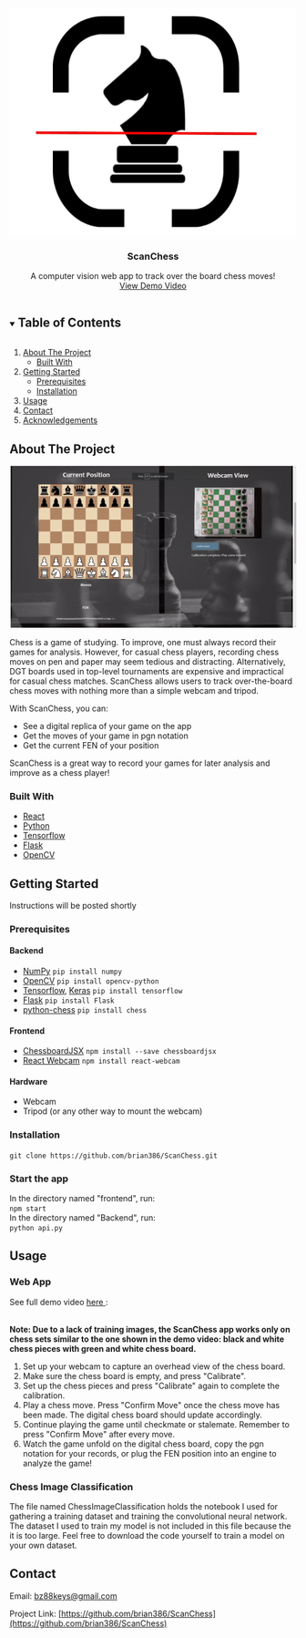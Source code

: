 
<!--
*** Thanks for checking out the Best-README-Template. If you have a suggestion
*** that would make this better, please fork the repo and create a pull request
*** or simply open an issue with the tag "enhancement".
*** Thanks again! Now go create something AMAZING! :D
***
***
***
*** To avoid retyping too much info. Do a search and replace for the following:
*** github_username, repo_name, twitter_handle, email, project_title, project_description
-->



<!-- PROJECT SHIELDS -->
<!--
*** I'm using markdown "reference style" links for readability.
*** Reference links are enclosed in brackets [ ] instead of parentheses ( ).
*** See the bottom of this document for the declaration of the reference variables
*** for contributors-url, forks-url, etc. This is an optional, concise syntax you may use.
*** https://www.markdownguide.org/basic-syntax/#reference-style-links
-->

<!-- PROJECT LOGO -->
<br />
<p align="center">
  <a href="https://github.com/github_username/repo_name">
    <img src="./ImagesForReadme/ScanChessLogo.jpg" alt="Logo" height="400">
  </a>

  <h3 align="center">ScanChess</h3>

  <p align="center">
    A computer vision web app to track over the board chess moves!
    <br />
    <a href="https://youtu.be/p5uTulzoaV4">View Demo Video</a>
  </p>
</p>



<!-- TABLE OF CONTENTS -->
<details open="open">
  <summary><h2 style="display: inline-block">Table of Contents</h2></summary>
  <ol>
    <li>
      <a href="#about-the-project">About The Project</a>
      <ul>
        <li><a href="#built-with">Built With</a></li>
      </ul>
    </li>
    <li>
      <a href="#getting-started">Getting Started</a>
      <ul>
        <li><a href="#prerequisites">Prerequisites</a></li>
        <li><a href="#installation">Installation</a></li>
      </ul>
    </li>
    <li><a href="#usage">Usage</a></li>
    <li><a href="#contact">Contact</a></li>
    <li><a href="#acknowledgements">Acknowledgements</a></li>
  </ol>
</details>



<!-- ABOUT THE PROJECT -->
## About The Project

<img src="./ImagesForReadme/chessVisionDemo.gif" width="900" />
                                                                        
Chess is a game of studying. To improve, one must always record their games for analysis. However, for casual chess players, recording chess moves on pen and paper may seem tedious and distracting. Alternatively, DGT boards used in top-level tournaments are expensive and impractical for casual chess matches. ScanChess allows users to track over-the-board chess moves with nothing more than a simple webcam and tripod.

With ScanChess, you can:

-  See a digital replica of your game on the app
-  Get the moves of your game in pgn notation
-  Get the current FEN of your position

ScanChess is a great way to record your games for later analysis and improve as a chess player!

### Built With

* [React](https://reactjs.org/)
* [Python](https://www.python.org/)
* [Tensorflow](https://www.tensorflow.org/)
* [Flask](https://flask.palletsprojects.com/en/2.0.x/)
* [OpenCV](https://opencv.org/)



<!-- GETTING STARTED -->
## Getting Started

Instructions will be posted shortly
### Prerequisites

#### Backend
* [NumPy](https://numpy.org/)
```pip install numpy```
* [OpenCV](https://opencv.org/)
```pip install opencv-python```
* [Tensorflow](https://www.tensorflow.org/), [Keras](https://keras.io/about/)
```pip install tensorflow```
* [Flask](https://flask.palletsprojects.com/en/2.0.x/)
```pip install Flask```
* [python-chess](https://python-chess.readthedocs.io/en/latest/)
```pip install chess```

#### Frontend
* [ChessboardJSX](https://chessboardjsx.com/)
```npm install --save chessboardjsx```
* [React Webcam](https://www.npmjs.com/package/react-webcam)
```npm install react-webcam```

#### Hardware
* Webcam
* Tripod (or any other way to mount the webcam)

### Installation

```git clone https://github.com/brian386/ScanChess.git```

### Start the app
In the directory named "frontend", run:
<br/>
```npm start```
<br/>
In the directory named "Backend", run:
<br/>
```python api.py```

<!-- USAGE EXAMPLES -->
## Usage

### Web App
See full demo video <a href="https://youtu.be/p5uTulzoaV4"> here </a>: 
<br/> <br/>

<strong> Note: Due to a lack of training images, the ScanChess app works only on chess sets similar to the one shown in the demo video: black and white chess pieces with green and white chess board. </strong>

1. Set up your webcam to capture an overhead view of the chess board.
2. Make sure the chess board is empty, and press "Calibrate".
3. Set up the chess pieces and press "Calibrate" again to complete the calibration.
4. Play a chess move. Press "Confirm Move" once the chess move has been made. The digital chess board should update accordingly. 
5. Continue playing the game until checkmate or stalemate. Remember to press "Confirm Move" after every move.
6. Watch the game unfold on the digital chess board, copy the pgn notation for your records, or plug the FEN position into an engine to analyze the game!

### Chess Image Classification

The file named ChessImageClassification holds the notebook I used for gathering a training dataset and training the convolutional neural network. The dataset I used to train my model is not included in this file because the it is too large. Feel free to download the code yourself to train a model on your own dataset.

<!-- CONTACT -->
## Contact

Email: bz88keys@gmail.com

Project Link: [https://github.com/brian386/ScanChess](https://github.com/brian386/ScanChess)



 
